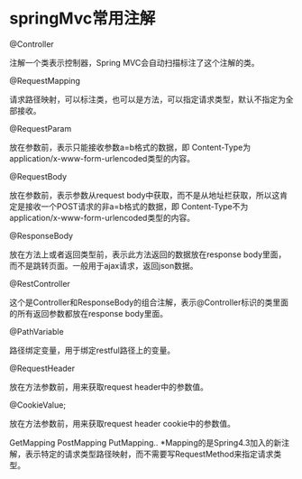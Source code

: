 # springMvc常用注解

@Controller

注解一个类表示控制器，Spring MVC会自动扫描标注了这个注解的类。

@RequestMapping

请求路径映射，可以标注类，也可以是方法，可以指定请求类型，默认不指定为全部接收。

@RequestParam

放在参数前，表示只能接收参数a=b格式的数据，即 Content-Type为 application/x-www-form-urlencoded类型的内容。

@RequestBody

放在参数前，表示参数从request body中获取，而不是从地址栏获取，所以这肯定是接收一个POST请求的非a=b格式的数据，即 Content-Type不为 application/x-www-form-urlencoded类型的内容。

@ResponseBody

放在方法上或者返回类型前，表示此方法返回的数据放在response body里面，而不是跳转页面。一般用于ajax请求，返回json数据。

@RestController

这个是Controller和ResponseBody的组合注解，表示@Controller标识的类里面的所有返回参数都放在response body里面。

@PathVariable

路径绑定变量，用于绑定restful路径上的变量。

@RequestHeader

放在方法参数前，用来获取request header中的参数值。

@CookieValue;

放在方法参数前，用来获取request header cookie中的参数值。

GetMapping PostMapping PutMapping.. *Mapping的是Spring4.3加入的新注解，表示特定的请求类型路径映射，而不需要写RequestMethod来指定请求类型。